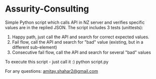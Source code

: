 # Assurity-Consulting
Simple Python script which calls API in NZ server and verifies specific values are in the replied JSON.
The script includes 3 tests (unittests):
1. Happy path, just call the API and search for correct expected values.
2. Fail flow, call the API and search for "bad" value (existing, but in a different sub-element)
3. Consecutive fail flow, call the API and search for several "bad" values

To execute this script - just call it :)
python script.py

For any questions:
amitay.shahar2@gmail.com
